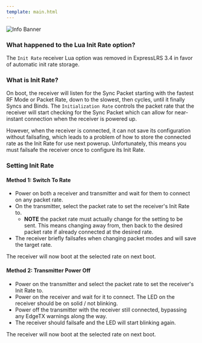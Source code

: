 ```yaml
---
template: main.html
---
```


![Info Banner](https://github.com/ExpressLRS/ExpressLRS-Hardware/blob/master/img/information.png?raw=true)

### What happened to the Lua Init Rate option?

The `Init Rate` receiver Lua option was removed in ExpressLRS 3.4 in favor of automatic init rate storage.

### What is Init Rate?

On boot, the receiver will listen for the Sync Packet starting with the fastest RF Mode or Packet Rate, down to the slowest, then cycles, until it finally Syncs and Binds.  The `Initialization Rate` controls the packet rate that the receiver will start checking for the Sync Packet which can allow for near-instant connection when the receiver is powered up.

However, when the receiver is connected, it can not save its configuration without failsafing, which leads to a problem of how to store the connected rate as the Init Rate for use next powerup. Unfortunately, this means you must failsafe the receiver once to configure its Init Rate.

### Setting Init Rate

#### Method 1: Switch To Rate

* Power on both a receiver and transmitter and wait for them to connect on any packet rate.
* On the transmitter, select the packet rate to set the receiver's Init Rate to.
  * **NOTE** the packet rate must actually change for the setting to be sent. This means changing away from, then back to the desired packet rate if already connected at the desired rate.
* The receiver briefly failsafes when changing packet modes and will save the target rate.

The receiver will now boot at the selected rate on next boot.

#### Method 2: Transmitter Power Off

* Power on the transmitter and select the packet rate to set the receiver's Init Rate to.
* Power on the receiver and wait for it to connect. The LED on the receiver should be on solid / not blinking.
* Power off the transmitter with the receiver still connected, bypassing any EdgeTX warnings along the way.
* The receiver should failsafe and the LED will start blinking again.

The receiver will now boot at the selected rate on next boot.

